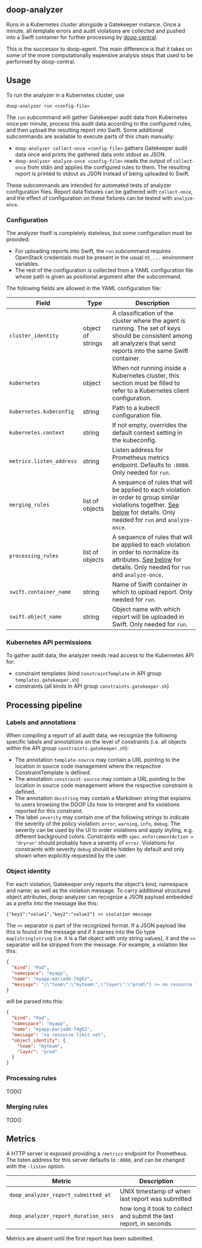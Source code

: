 ## doop-analyzer

Runs in a Kubernetes cluster alongside a Gatekeeper instance. Once a minute, all template errors and audit violations
are collected and pushed into a Swift container for further processing by [doop-central](../doop-central/).

This is the successor to doop-agent. The main difference is that it takes on some of the more computationally expensive
analysis steps that used to be performed by doop-central.

## Usage

To run the analyzer in a Kubernetes cluster, use

```
doop-analyzer run <config-file>
```

The `run` subcommand will gather Gatekeeper audit data from Kubernetes once per minute, process this audit data
according to the configured rules, and then upload the resulting report into Swift. Some additional subcommands are
available to execute parts of this chain manually:

- `doop-analyzer collect-once <config-file>` gathers Gatekeeper audit data once and prints the gathered data onto stdout
  as JSON.
- `doop-analyzer analyze-once <config-file>` reads the output of `collect-once` from stdin and applies the configured
  rules to them. The resulting report is printed to stdout as JSON instead of being uploaded to Swift.

These subcommands are intended for automated tests of analyzer configuration files. Report data fixtures can be gathered
with `collect-once`, and the effect of configuration on these fixtures can be tested with `analyze-once`.

### Configuration

The analyzer itself is completely stateless, but some configuration must be provided.

- For uploading reports into Swift, the `run` subcommand requires OpenStack credentials must be present in the usual
  `OS_...` environment variables.
- The rest of the configuration is collected from a YAML configuration file whose path is given as positional argument
  after the subcommand.

The following fields are allowed in the YAML configuration file:

| Field | Type | Description |
| ----- | ---- | ----------- |
| `cluster_identity` | object of strings | A classification of the cluster where the agent is running. The set of keys should be consistent among all analyzers that send reports into the same Swift container. |
| `kubernetes` | object | When not running inside a Kubernetes cluster, this section must be filled to refer to a Kubernetes client configuration. |
| `kubernetes.kubeconfig` | string | Path to a kubectl configuration file. |
| `kubernetes.context` | string | If not empty, overrides the default context setting in the kubeconfig. |
| `metrics.listen_address` | string | Listen address for Prometheus metrics endpoint. Defaults to `:8080`. Only needed for `run`. |
| `merging_rules` | list of objects | A sequence of rules that will be applied to each violation in order to group similar violations together. [See below](#merging-rules) for details. Only needed for `run` and `analyze-once`. |
| `processing_rules` | list of objects | A sequence of rules that will be applied to each violation in order to normalize its attributes. [See below](#processing-rules) for details. Only needed for `run` and `analyze-once`. |
| `swift.container_name` | string | Name of Swift container in which to upload report. Only needed for `run`. |
| `swift.object_name` | string | Object name with which report will be uploaded in Swift. Only needed for `run`. |

### Kubernetes API permissions

To gather audit data, the analyzer needs read access to the Kubernetes API for:

- constraint templates (kind `ConstraintTemplate` in API group `templates.gatekeeper.sh`)
- constraints (all kinds in API group `constraints.gatekeeper.sh`)

## Processing pipeline

### Labels and annotations

When compiling a report of all audit data, we recognize the following specific labels and annotations on the level of
constraints (i.e. all objects within the API group `constraints.gatekeeper.sh`):

- The annotation `template-source` may contain a URL pointing to the location in source code management where the
  respective ConstraintTemplate is defined.
- The annotation `constraint-source` may contain a URL pointing to the location in source code management where the
  respective constraint is defined.
- The annotation `docstring` may contain a Markdown string that explains to users browsing the DOOP UIs how to interpret
  and fix violations reported for this constraint.
- The label `severity` may contain one of the following strings to indicate the severity of the policy violation:
  `error`, `warning`, `info`, `debug`. The severity can be used by the UI to order violations and apply styling, e.g.
  different background colors. Constraints with `spec.enforcementAction = "dryrun"` should probably have a severity of
  `error`. Violations for constraints with severity `debug` should be hidden by default and only shown when explicitly
  requested by the user.

### Object identity

For each violation, Gatekeeper only reports the object's kind, namespace and name; as well as the violation message. To
carry additional structured object attributes, doop-analyzer can recognize a JSON payload embedded as a prefix into the
message like this:

```
{"key1":"value1","key2":"value2"} >> violation message
```

The `>>` separator is part of the recognized format. If a JSON payload like this is found in the message and if it
parses into the Go type `map[string]string` (i.e. it is a flat object with only string values), it and the `>>`
separator will be stripped from the message. For example, a violation like this:

```json
{
  "kind": "Pod",
  "namespace": "myapp",
  "name": "myapp-mariadb-74g62",
  "message": "{\"team\":\"myteam\",\"layer\":\"prod\"} >> no resource limit set"
}
```

will be parsed into this:

```json
{
  "kind": "Pod",
  "namespace": "myapp",
  "name": "myapp-mariadb-74g62",
  "message": "no resource limit set",
  "object_identity": {
    "team": "myteam",
    "layer": "prod"
  }
}
```

### Processing rules

TODO

### Merging rules

TODO

## Metrics

A HTTP server is exposed providing a `/metrics` endpoint for Prometheus. The listen address for this server defaults to
`:8080`, and can be changed with the `-listen` option.

| Metric | Description |
| ------ | ----------- |
| `doop_analyzer_report_submitted_at` | UNIX timestamp of when last report was submitted |
| `doop_analyzer_report_duration_secs` | how long it took to collect and submit the last report, in seconds |

Metrics are absent until the first report has been submitted.
